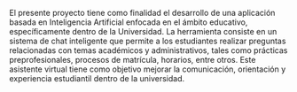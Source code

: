 El presente proyecto tiene como finalidad el desarrollo de una aplicación basada en Inteligencia Artificial enfocada en el ámbito educativo, específicamente dentro de la Universidad. La herramienta consiste en un sistema de chat inteligente que permite a los estudiantes realizar preguntas relacionadas con temas académicos y administrativos, tales como prácticas preprofesionales, procesos de matrícula, horarios, entre otros. Este asistente virtual tiene como objetivo mejorar la comunicación, orientación y experiencia estudiantil dentro de la universidad.
